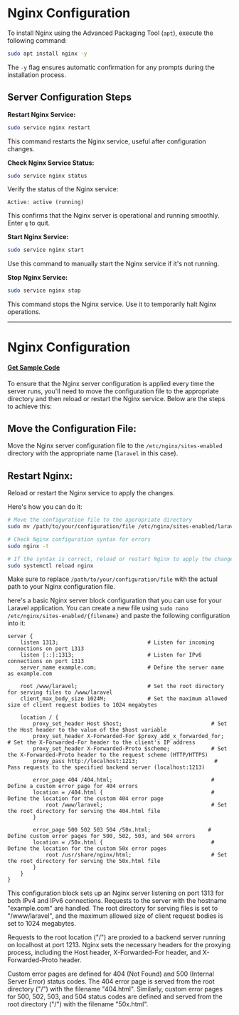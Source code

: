 # Nginx Configuration

To install Nginx using the Advanced Packaging Tool (`apt`), execute the following command:

```bash
sudo apt install nginx -y
```

The `-y` flag ensures automatic confirmation for any prompts during the installation process.

## Server Configuration Steps

**Restart Nginx Service:**
```bash
sudo service nginx restart
```
This command restarts the Nginx service, useful after configuration changes.

**Check Nginx Service Status:**
```bash
sudo service nginx status
```
Verify the status of the Nginx service:
```
Active: active (running)
```
This confirms that the Nginx server is operational and running smoothly. Enter `q` to quit.

**Start Nginx Service:**
```bash
sudo service nginx start
```
Use this command to manually start the Nginx service if it's not running.

**Stop Nginx Service:**
```bash
sudo service nginx stop
```
This command stops the Nginx service. Use it to temporarily halt Nginx operations.

---

# Nginx Configuration

#### [Get Sample Code](etc/nginx/sites-enabled/laravel.conf)


To ensure that the Nginx server configuration is applied every time the server runs, you'll need to move the configuration file to the appropriate directory and then reload or restart the Nginx service. Below are the steps to achieve this:

## **Move the Configuration File**:
   Move the Nginx server configuration file to the `/etc/nginx/sites-enabled` directory with the appropriate name (`laravel` in this case).

## **Restart Nginx**:
   Reload or restart the Nginx service to apply the changes.

Here's how you can do it:

```bash
# Move the configuration file to the appropriate directory
sudo mv /path/to/your/configuration/file /etc/nginx/sites-enabled/laravel

# Check Nginx configuration syntax for errors
sudo nginx -t

# If the syntax is correct, reload or restart Nginx to apply the changes
sudo systemctl reload nginx
```

Make sure to replace `/path/to/your/configuration/file` with the actual path to your Nginx configuration file.

here's a basic Nginx server block configuration that you can use for your Laravel application. You can create a new file using `sudo nano /etc/nginx/sites-enabled/{filename}` and paste the following configuration into it:

```nginx
server {
    listen 1313;                            # Listen for incoming connections on port 1313
    listen [::]:1313;                       # Listen for IPv6 connections on port 1313
    server_name example.com;                # Define the server name as example.com

    root /www/laravel;                      # Set the root directory for serving files to /www/laravel
    client_max_body_size 1024M;             # Set the maximum allowed size of client request bodies to 1024 megabytes

    location / {
        proxy_set_header Host $host;                            # Set the Host header to the value of the $host variable
        proxy_set_header X-Forwarded-For $proxy_add_x_forwarded_for;  # Set the X-Forwarded-For header to the client's IP address
        proxy_set_header X-Forwarded-Proto $scheme;             # Set the X-Forwarded-Proto header to the request scheme (HTTP/HTTPS)
        proxy_pass http://localhost:1213;                        # Pass requests to the specified backend server (localhost:1213)

        error_page 404 /404.html;                               # Define a custom error page for 404 errors
        location = /404.html {                                  # Define the location for the custom 404 error page
            root /www/laravel;                                  # Set the root directory for serving the 404.html file
        }

        error_page 500 502 503 504 /50x.html;                  # Define custom error pages for 500, 502, 503, and 504 errors
        location = /50x.html {                                  # Define the location for the custom 50x error pages
            root /usr/share/nginx/html;                         # Set the root directory for serving the 50x.html file
        }
    }
}
``` 

This configuration block sets up an Nginx server listening on port 1313 for both IPv4 and IPv6 connections. Requests to the server with the hostname "example.com" are handled. The root directory for serving files is set to "/www/laravel", and the maximum allowed size of client request bodies is set to 1024 megabytes.

Requests to the root location ("/") are proxied to a backend server running on localhost at port 1213. Nginx sets the necessary headers for the proxying process, including the Host header, X-Forwarded-For header, and X-Forwarded-Proto header.

Custom error pages are defined for 404 (Not Found) and 500 (Internal Server Error) status codes. The 404 error page is served from the root directory ("/") with the filename "404.html". Similarly, custom error pages for 500, 502, 503, and 504 status codes are defined and served from the root directory ("/") with the filename "50x.html".